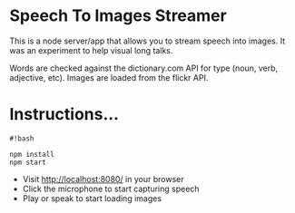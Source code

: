 # Speech To Images Streamer #

This is a node server/app that allows you to stream speech into images. It was an experiment to help visual long talks. 

Words are checked against the dictionary.com API for type (noun, verb, adjective, etc). Images are loaded from the flickr API.


# Instructions... #


```
#!bash

npm install
npm start
```

* Visit [http://localhost:8080/](http://localhost:8080/) in your browser
* Click the microphone to start capturing speech
* Play or speak to start loading images